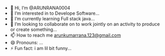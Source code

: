 - 👋 Hi, I’m @ARUNRANA0004
- 👀 I’m interested in to Develope Software...
- 🌱 I’m currently learning Full stack java...
- 💞️ I’m looking to collaborate on to work jointly on an activity to produce or create something...
- 📫 How to reach me arunkumarrana.123@gmail.com
- 😄 Pronouns: ...
- ⚡ Fun fact: i am lil bit funny...

<!---
ARUNRANA0004/ARUNRANA0004 is a ✨ special ✨ repository because its `README.md` (this file) appears on your GitHub profile.
You can click the Preview link to take a look at your changes.
--->
